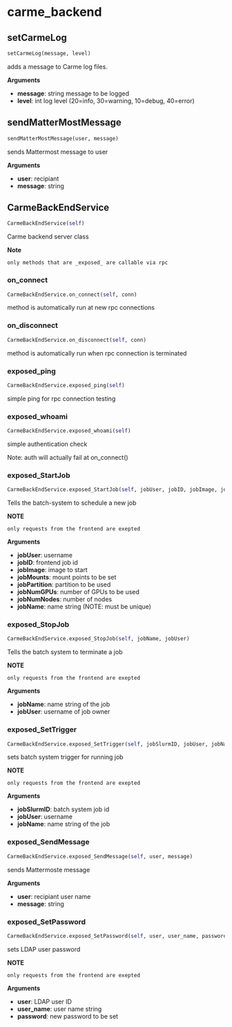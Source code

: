 # carme_backend

## setCarmeLog
```python
setCarmeLog(message, level)
```
adds a message to Carme log files.

__Arguments__

- __message__: string message to be logged
- __level__: int log level (20=info, 30=warning, 10=debug, 40=error)


## sendMatterMostMessage
```python
sendMatterMostMessage(user, message)
```
sends Mattermost message to user

__Arguments__

- __user__: recipiant
- __message__: string

## CarmeBackEndService
```python
CarmeBackEndService(self)
```
Carme backend server class

__Note__

    only methods that are _exposed_ are callable via rpc

### on_connect
```python
CarmeBackEndService.on_connect(self, conn)
```
method is automatically run at new rpc connections

### on_disconnect
```python
CarmeBackEndService.on_disconnect(self, conn)
```
method is automatically run when rpc connection is terminated

### exposed_ping
```python
CarmeBackEndService.exposed_ping(self)
```
simple ping for rpc connection testing

### exposed_whoami
```python
CarmeBackEndService.exposed_whoami(self)
```
simple authentication check

Note: auth will actually fail at on_connect()

### exposed_StartJob
```python
CarmeBackEndService.exposed_StartJob(self, jobUser, jobID, jobImage, jobMounts, jobPartition, jobNumGPUs, jobNumNodes, jobName)
```

Tells the batch-system to schedule a new job

__NOTE__

    only requests from the frontend are exepted

__Arguments__

- __jobUser__: username
- __jobID__: frontend job id
- __jobImage__: image to start
- __jobMounts__: mount points to be set
- __jobPartition__: partition to be used
- __jobNumGPUs__: number of GPUs to be used
- __jobNumNodes__: number of nodes
- __jobName__: name string (NOTE: must be unique)

### exposed_StopJob
```python
CarmeBackEndService.exposed_StopJob(self, jobName, jobUser)
```

Tells the batch system to terminate a job

__NOTE__

    only requests from the frontend are exepted

__Arguments__

- __jobName__: name string of the job
- __jobUser__: username of job owner

### exposed_SetTrigger
```python
CarmeBackEndService.exposed_SetTrigger(self, jobSlurmID, jobUser, jobName)
```

sets batch system trigger for running job

__NOTE__

    only requests from the frontend are exepted

__Arguments__

- __jobSlurmID__: batch system job id
- __jobUser__: username
- __jobName__: name string of the job

### exposed_SendMessage
```python
CarmeBackEndService.exposed_SendMessage(self, user, message)
```

sends Mattermoste message

__Arguments__

- __user__: recipiant user name
- __message__: string

### exposed_SetPassword
```python
CarmeBackEndService.exposed_SetPassword(self, user, user_name, password)
```

sets LDAP user password

__NOTE__

    only requests from the frontend are exepted

__Arguments__

- __user__: LDAP user ID
- __user_name__: user name string
- __password__: new password to be set



